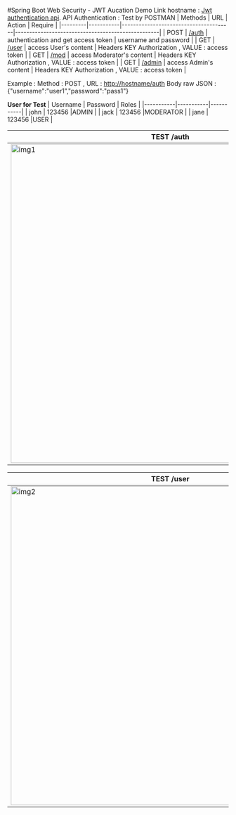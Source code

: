 #Spring Boot Web Security - JWT Aucation
Demo Link hostname : [Jwt authentication api](http://springbootawsdemo-env.eba-uddtbvn6.us-east-1.elasticbeanstalk.com/).
API Authentication : Test by POSTMAN
| Methods |    URL    |        Action                         |       Require                                     |
|---------|-----------|---------------------------------------|---------------------------------------------------|
| POST    |  [/auth](http://springbootawsdemo-env.eba-uddtbvn6.us-east-1.elasticbeanstalk.com/auth)    | authentication and get access token   | username and password                             |
| GET     |  [/user](http://springbootawsdemo-env.eba-uddtbvn6.us-east-1.elasticbeanstalk.com/user)    | access User's content                 | Headers KEY Authorization , VALUE : access token  |
| GET     |  [/mod](http://springbootawsdemo-env.eba-uddtbvn6.us-east-1.elasticbeanstalk.com/mod)     | access Moderator's content            | Headers KEY Authorization , VALUE : access token  |
| GET     | [/admin](http://springbootawsdemo-env.eba-uddtbvn6.us-east-1.elasticbeanstalk.com/admin)    | access Admin's content                | Headers KEY Authorization , VALUE : access token  |

Example : Method : POST , URL : [http://hostname/auth](http://springbootawsdemo-env.eba-uddtbvn6.us-east-1.elasticbeanstalk.com/auth)
Body raw JSON : {"username":"user1","password":"pass1"}

**User for Test**
| Username  | Password  | Roles     |
|-----------|-----------|-----------|
| john      | 123456    |ADMIN      |
| jack      | 123456    |MODERATOR  |
| jane      | 123456    |USER       |



| TEST /auth  |
|-----------|
|<img width="726" alt="img1" src="https://user-images.githubusercontent.com/110652053/192255147-6e23e73a-1d0e-4b8a-8f00-1ca4774210d0.png">|

| TEST /user|
|-----------|
|<img width="726" alt="img2" src="https://user-images.githubusercontent.com/110652053/192255300-095b12cd-74a1-40e1-8df5-f52c3699f90b.png">|

